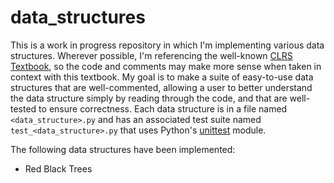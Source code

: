 # data_structures

This is a work in progress repository in which I'm implementing various data structures. Wherever possible, I'm referencing the well-known [CLRS Textbook](https://github.com/CodeClub-JU/Introduction-to-Algorithms-CLRS/blob/master/Introduction%20to%20Algorithms%20-%203rd%20Edition.pdf), so the code and comments may make more sense when taken in context with this textbook. My goal is to make a suite of easy-to-use data structures that are well-commented, allowing a user to better understand the data structure simply by reading through the code, and that are well-tested to ensure correctness. Each data structure is in a file named `<data_structure>.py` and has an associated test suite named `test_<data_structure>.py` that uses Python's [unittest](https://docs.python.org/3.9/library/unittest.html#unittest.TestCase) module.

The following data structures have been implemented:
* Red Black Trees
